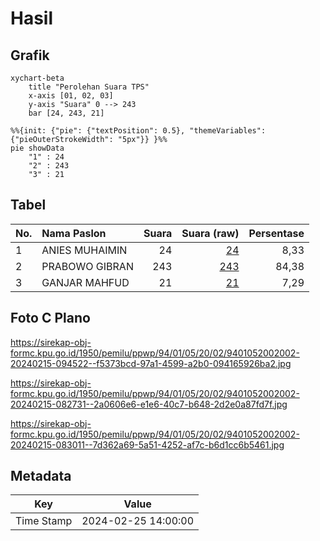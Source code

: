 # Hasil

## Grafik

```mermaid
xychart-beta
    title "Perolehan Suara TPS"
    x-axis [01, 02, 03]
    y-axis "Suara" 0 --> 243
    bar [24, 243, 21]
```

```mermaid
%%{init: {"pie": {"textPosition": 0.5}, "themeVariables": {"pieOuterStrokeWidth": "5px"}} }%%
pie showData
    "1" : 24
    "2" : 243
    "3" : 21
```

## Tabel

| No. | Nama Paslon    | Suara | Suara (raw) | Persentase |
|:--- |:-------------- | -----:| -----------:| ----------:|
| 1   | ANIES MUHAIMIN | 24    | [24][p-1]   | 8,33       |
| 2   | PRABOWO GIBRAN | 243   | [243][p-2]  | 84,38      |
| 3   | GANJAR MAHFUD  | 21    | [21][p-3]   | 7,29       |


[p-1]: https://github.com/gigit-pemilu/pemilu-2024-94-papua-tengah/blob/main/pilpres/hitung-suara/sub/94-papua-tengah/sub/01-nabire/sub/05-wanggar/sub/2002-karadiri/sub/002-tps/sub/paslon-1.txt
[p-2]: https://github.com/gigit-pemilu/pemilu-2024-94-papua-tengah/blob/main/pilpres/hitung-suara/sub/94-papua-tengah/sub/01-nabire/sub/05-wanggar/sub/2002-karadiri/sub/002-tps/sub/paslon-2.txt
[p-3]: https://github.com/gigit-pemilu/pemilu-2024-94-papua-tengah/blob/main/pilpres/hitung-suara/sub/94-papua-tengah/sub/01-nabire/sub/05-wanggar/sub/2002-karadiri/sub/002-tps/sub/paslon-3.txt

## Foto C Plano

https://sirekap-obj-formc.kpu.go.id/1950/pemilu/ppwp/94/01/05/20/02/9401052002002-20240215-094522--f5373bcd-97a1-4599-a2b0-094165926ba2.jpg

https://sirekap-obj-formc.kpu.go.id/1950/pemilu/ppwp/94/01/05/20/02/9401052002002-20240215-082731--2a0606e6-e1e6-40c7-b648-2d2e0a87fd7f.jpg

https://sirekap-obj-formc.kpu.go.id/1950/pemilu/ppwp/94/01/05/20/02/9401052002002-20240215-083011--7d362a69-5a51-4252-af7c-b6d1cc6b5461.jpg


## Metadata

| Key        | Value               |
| ---------- | ------------------- |
| Time Stamp | 2024-02-25 14:00:00 |



